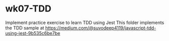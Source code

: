 # wk07-TDD

Implement practice exercise to learn TDD using Jest
This folder implements the TDD sample at
<https://medium.com/@suvodeep4119/javascript-tdd-using-jest-9b535c6be7be>
